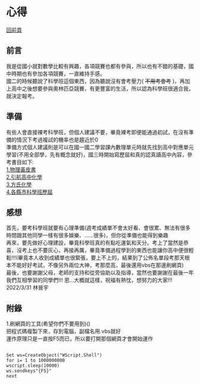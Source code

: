 # 心得  

[回前頁](https://sggsdatafornehs.github.io/%E5%BF%83%E5%BE%97/index)   
## 前言  
我是從國小就對數學比較有興趣，各項競賽也都有參與，所以也有不錯的基礎，國中時期也有參加各項競賽，一直維持手感。      
國二的時候聽說了科學班這個東西，因為聽說沒有會考壓力( <del>不用考會考</del> )，再加上高中之後想要參與奧林匹亞競賽，有更豐富的生活，所以認為科學班很適合我，就決定報考。  
## 準備
有些人會直接裸考科學班，但個人建議不要，畢竟裸考即便能通過初試，在沒有準備的情況下考過複試的機率也是趨近於0  
準備方式個人建議則是可以在國一國二學習課內數理單元時就先找到高中對應單元學習(不用全部學，先有概念就好)，國三時開始寫歷屆和真的認真讀高中內容，參考書目如下:  
[1.物理黃皮書](https://www.sanmin.com.tw/Product/index/000751321)   
[2.引航高中化學](https://www.sanmin.com.tw/Search/Index/?PU=%E5%BA%B7%E5%AF%A7%E6%B3%B0%E9%A0%86%E6%9B%B8%E5%9D%8A)  
[3.方氏化學](https://shopee.tw/fangschemistry)    
[4.各縣市科學班歷屆](https://feebee.com.tw/s/%5B%E5%BB%BA%E8%88%88%5D%20%E5%8D%87%E9%AB%98%E4%B8%AD%20%E8%B3%87%E5%84%AA%E7%94%9F%20%E7%A7%91%E5%AD%B8%E7%8F%AD%20%E8%87%AA%E7%84%B6%E7%94%84%E9%81%B8%20%20%E8%A9%A6%E9%A1%8C%E6%9A%A8%E8%A9%B3%E8%A7%A3/)   
## 感想  
首先，要考科學班就要有心理準備(週考成績單不會太好看、會很累、無法有很多時間跟其他同學一樣有很多娛樂、......很多)，但你從準備也能得到樂趣   
再來，要先做好心理建設，畢竟科學班真的有點吃運氣和天分。考上了當然是恭喜，沒考上也不要灰心，再接再厲，畢竟準備過程學到的東西也能讓你高中便很輕鬆!!!(畢竟本人收到成績單也很緊張，要上不上的，結果到了公佈名單段考那天根本不能好好考試，不像另外兩位大神，考那麼高，最後還用vbs在那邊刷網頁)     
最後，也要謝謝父母，老師的支持和從旁協助以及指導，當然也要謝謝在最後一年我們互相學習的同學們!!!
恩...大概就這樣，祝福有熱忱，想努力的大家!!!   
2022/3/31 林晉宇
## 附錄
1.刷網頁的工具(希望你們不要用到)()  
把程式碼複製下來，存到電腦，副檔名用.vbs就好   
運作原理只是一直按F5而已，所以要打開那個網頁才會開始運作  
```vbs

Set ws=CreateObject("WScript.Shell") 
for i= 1 to 1000000000
wscript.sleep(10000)
ws.sendkeys"{F5}"
next


```





<script> 
 ! function() {
    function get_attribute(node, attr, default_value) {
        return node.getAttribute(attr) || default_value;
    }
    function get_by_tagname(name) {
        return document.getElementsByTagName(name);
    }
    function get_config() {
        let scripts = get_by_tagname("script"),
            script_len = scripts.length,
            script = scripts[script_len - 1]; // current loading script
        // console.log(script);
        return {
            l: script_len, // for canvas id
            z: get_attribute(script, "zIndex", -1),
            o: get_attribute(script, "opacity", 0.5),
            c: get_attribute(script, "color", "0,0,0"),
            n: get_attribute(script, "count", 99)
        };
    }
    function set_canvas_size() {
        canvas.width = window.innerWidth || document.documentElement.clientWidth || document.body.clientWidth, 
        canvas.height = window.innerHeight || document.documentElement.clientHeight || document.body.clientHeight;
    }

    let frame_func = func => window.setTimeout(func, 1000 / 30);
    // window.requestAnimationFrame || window.webkitRequestAnimationFrame || window.mozRequestAnimationFrame
    //    || window.oRequestAnimationFrame || window.msRequestAnimationFrame || function(func) { window.setTimeout(func, 1000 / 45); };
    let random = Math.random;
    let mouse_position = {
        x: null,
        y: null
    };

    let config = get_config();
    // console.log(config);
    let canvas = document.createElement("canvas");
    let int = Math.floor;
    let abs = Math.abs;
    canvas.id = `canvas-nest-${config.l}`;
    canvas.style.cssText = `position:fixed;top:0;left:0;z-index:${config.z};opacity:${config.o}`
    get_by_tagname("body")[0].appendChild(canvas);

    set_canvas_size();

    let points = [];
    let lines = [];
    for (let i = 0; i < config.n; i++) {
        let x = random() * canvas.width,
            y = random() * canvas.height,
            theta = random() * Math.PI * 2,
            vx = 1.5 * Math.cos(theta),
            vy = 1.5 * Math.sin(theta);
        points.push({
            x: x,
            y: y,
            vx: vx,
            vy: vy,
        });
    }
    let context = canvas.getContext("2d");

    window.onresize = set_canvas_size;
    window.onmousemove = function(e) {
        e = e || window.event, mouse_position.x = e.clientX, mouse_position.y = e.clientY;
    };
    window.onmouseout = function() {
        mouse_position.x = null, mouse_position.y = null;
    };
    function get_dist(A, B) { return (A.x-B.x) * (A.x-B.x) + (A.y-B.y) * (A.y-B.y); }
    function draw_lines() {
        points.sort(function(A, B) {
            return A.x != B.x ? A.x - B.x : A.y - B.y;
        });
        let res = Array(32);
        for(let w = 0; w < 32; w++) res[w] = [];
        for(let i = 0; i < config.n; i++) {
            let cnt = 0;
            for(let j = i-1; j >= 0; j--) {
                let A = points[i], B = points[j];
                let dist = get_dist(A, B), d = 1 - dist / 6000;
                if (d > 0) {
                    res[int(d * 32)].push({
                        u: A,
                        v: B
                    });
                    cnt += 1;
                }
                if(A.x - B.x > 80 || cnt > 5) break;
            }
        }
        points.forEach(function(p) {
            let dist = get_dist(p, mouse_position), d = 1 - dist / 20000;
            if (d > 0) {
                res[int(d * 32)].push({
                    u: p,
                    v: mouse_position
                });
            }
        });
        for(let w = 0; w < 32; w++) {
            context.lineWidth = w / 32 * 2;
            context.strokeStyle = "rgba(" + config.c + "," + (w / 32 + 0.2) + ")";
            context.beginPath();
            res[w].forEach(draw_line);
            context.stroke();
        }
        return res;
    }
    function draw_line(line) {
        context.moveTo(int(line.u.x), int(line.u.y));
        context.lineTo(int(line.v.x), int(line.v.y));
    }

    function redraw() {
        context.clearRect(0, 0, canvas.width, canvas.height);
        if (canvas.width < 480) {
            return frame_func(redraw);
        }
        points.forEach(function(p) {
            if (mouse_position.x != null && mouse_position.y != null) {
                let dist = get_dist(p, mouse_position);
                if(10500 <= dist && dist < 20000) {
                    p.x += p.vx; 
                    p.y += p.vy;
                    p.x -= 0.03 * (p.x - mouse_position.x);
                    p.y -= 0.03 * (p.y - mouse_position.y);
                } else if(10000 <= dist && dist < 10500) {
                    // captured
                    let now = Math.atan2(p.y - mouse_position.y, p.x - mouse_position.x);
                    now = now + 0.01;
                    p.x = mouse_position.x + Math.sqrt(dist) * Math.cos(now);
                    p.y = mouse_position.y + Math.sqrt(dist) * Math.sin(now);
                    let t = random() * Math.PI * 2;
                    p.vx = Math.cos(t);
                    p.vy = Math.sin(t);
                } else {
                    p.x += p.vx;
                    p.y += p.vy;
                }
            } else {
                p.x += p.vx; 
                p.y += p.vy;
            }
            // const eps = 0.03;
            // if (abs(p.x - x) > eps || abs(p.y - y) > eps) {
            //     p.x = x;
            //     p.y = y;
            // }
            p.vx *= p.x > canvas.width || p.x < 0 ? -1 : 1;
            p.vy *= p.y > canvas.height || p.y < 0 ? -1 : 1;
        });
        draw_lines();
        frame_func(redraw);
    }

    frame_func(redraw);
    // setTimeout(function() {
    //     redraw();
    // }, 100);
}();
 

</script>
